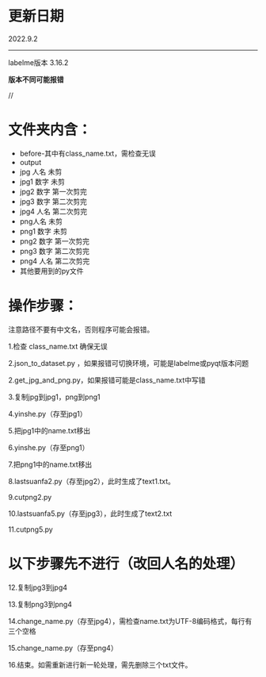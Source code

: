 # **更新日期**

2022.9.2

-------------------------------

labelme版本 3.16.2

**版本不同可能报错**

//
# **文件夹内含：**
* before-其中有class_name.txt，需检查无误
* output
* jpg 人名 未剪
* jpg1 数字 未剪
* jpg2 数字 第一次剪完
* jpg3 数字 第二次剪完
* jpg4 人名 第二次剪完
* png人名 未剪
* png1 数字 未剪
* png2 数字 第一次剪完
* png3 数字 第二次剪完
* png4 人名 第二次剪完
* 其他要用到的py文件

# **操作步骤：**
注意路径不要有中文名，否则程序可能会报错。

1.检查 class_name.txt 确保无误

2.json_to_dataset.py ，如果报错可切换环境，可能是labelme或pyqt版本问题

2.get_jpg_and_png.py，如果报错可能是class_name.txt中写错

3.复制jpg到jpg1，png到png1

4.yinshe.py（存至jpg1）

5.把jpg1中的name.txt移出

6.yinshe.py（存至png1）

7.把png1中的name.txt移出

8.lastsuanfa2.py（存至jpg2），此时生成了text1.txt。

9.cutpng2.py

10.lastsuanfa5.py（存至jpg3），此时生成了text2.txt

11.cutpng5.py

# **以下步骤先不进行（改回人名的处理）**
12.复制jpg3到jpg4

13.复制png3到png4

14.change_name.py（存至jpg4），需检查name.txt为UTF-8编码格式，每行有三个空格

15.change_name.py（存至png4）

16.结束。如需重新进行新一轮处理，需先删除三个txt文件。
